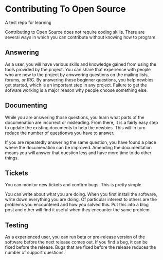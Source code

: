 # Contributing To Open Source

A test repo for learning

Contributing to Open Source does not require coding skills.  There are several ways in which you can contribute without knowing how to program.


## Answering

As a user, you will have various skills and knowledge gained from using the tools provided by the project.  You can share that experience with people who are new to the project by anwwering questions on the mailing lists, forums, or IRC. By answering those beginner questions, you help newbies get started, which is an important step in any project.  Failure to get the sofware working is a major reason why people choose something else.

## Documenting

While you are answering those questions, you learn what parts of the documenation are incorrect or misleading.  From there, it is a fairly easy step to update the existing documents to help the newbies.  This will in turn reduce the number of questionws you have to answer.

If you are repeatedly answering the same question, you have found a place where the documenation can be improved.  Amending the documentation means you will answer that question less and have more time to do other things.

## Tickets

You can monitor new tickets and confirm bugs.  This is pretty simple.

You can write about what you are doing.  When you first install the software, write down everything you are doing. Of particular interest to others are the problems you encountered and how you solved this.  Put this into a blog post and other will find it useful when they encounter the same problem.

## Testing

As a experienced user, you can run beta or pre-release version of the software before the next release comes out. If you find a bug, it can be fixed before the release.  Bugs that are fixed before the release reduces the number of support questions.
